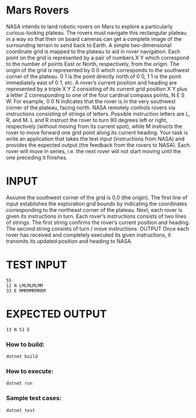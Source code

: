 # Mars Rovers

NASA intends to land robotic rovers on Mars to explore a particularly curious-looking plateau. The rovers must navigate this rectangular plateau in a way so that their on board cameras can get a complete image of the surrounding terrain to send back to Earth.
A simple two-dimensional coordinate grid is mapped to the plateau to aid in rover navigation. Each point on the grid is represented by a pair of numbers X Y which correspond to the number of points East or North, respectively, from the origin. The origin of the grid is represented by 0 0 which corresponds to the southwest corner of the plateau. 0 1 is the point directly north of 0 0, 1 1 is the point immediately east of 0 1, etc. A rover’s current position and heading are represented by a triple X Y Z consisting of its current grid position X Y plus a letter Z corresponding to one of the four cardinal compass points, N E S W. For example, 0 0 N indicates that the rover is in the very southwest corner of the plateau, facing north.
NASA remotely controls rovers via instructions consisting of strings of letters. Possible instruction letters are L, R, and M. L and R instruct the rover to turn 90 degrees left or right, respectively (without moving from its current spot), while M instructs the rover to move forward one grid point along its current heading.
Your task is write an application that takes the test input (instructions from NASA) and provides the expected output (the feedback from the rovers to NASA). Each rover will move in series, i.e. the next rover will not start moving until the one preceding it finishes.

# INPUT
Assume the southwest corner of the grid is 0,0 (the origin). The first line of input establishes the exploration grid bounds by indicating the coordinates corresponding to the northeast corner of the plateau.
Next, each rover is given its instructions in turn. Each rover’s instructions consists of two lines of strings. The first string confirms the rover’s current position and heading. The second string consists of turn / move instructions.
OUTPUT
Once each rover has received and completely executed its given instructions, it transmits its updated position and heading to NASA.

# TEST INPUT
```
55
12 N LMLMLMLMM 
33 E MMRMMRMRRM
```

# EXPECTED OUTPUT
```
13 N 51 E
```

### How to build:
```
dotnet build
```
### How to execute:
```
dotnet run
```
### Sample test cases:
```
dotnet test
```